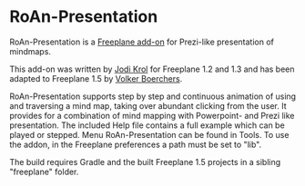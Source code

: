 RoAn-Presentation
=================

RoAn-Presentation is a [Freeplane add-on](http://freeplane.sourceforge.net/wiki/index.php/Add-ons) for Prezi-like presentation of mindmaps.

This add-on was written by [Jodi Krol](https://sourceforge.net/users/jokro) for Freeplane 1.2 and 1.3 and has been adapted to Freeplane 1.5 by [Volker Boerchers](https://sourceforge.net/users/boercher).

RoAn-Presentation supports step by step and continuous animation of using and traversing a mind map, taking over abundant clicking from the user. It provides for a combination of mind mapping with Powerpoint- and Prezi like presentation. The included Help file contains a full example which can be played or stepped.  Menu RoAn-Presentation can be found in Tools. To use the addon, in the Freeplane preferences a path must be set to "lib".

The build requires Gradle and the built Freeplane 1.5 projects in a sibling "freeplane" folder.